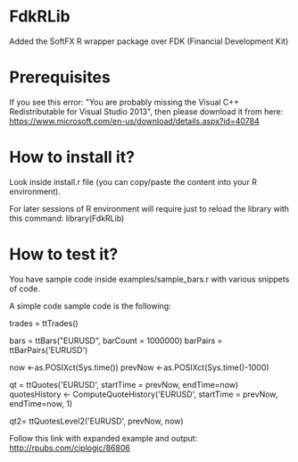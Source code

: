 # FdkRLib
Added the SoftFX R wrapper package over FDK (Financial Development Kit)

# Prerequisites
If you see this error: "You are probably missing the Visual C++ Redistributable for Visual Studio 2013", then please download it from here:
https://www.microsoft.com/en-us/download/details.aspx?id=40784

# How to install it?
Look inside install.r file (you can copy/paste the content into your R environment).

For later sessions of R environment will require just to reload the library with this command:
library(FdkRLib)

# How to test it?
You have sample code inside examples/sample_bars.r with various snippets of code. 

A simple code sample code is the following:

trades = ttTrades()

bars = ttBars("EURUSD", barCount = 1000000)
barPairs = ttBarPairs('EURUSD')

now <-as.POSIXct(Sys.time())
prevNow <-as.POSIXct(Sys.time()-1000)

qt = ttQuotes('EURUSD', startTime = prevNow, endTime=now)
quotesHistory <- ComputeQuoteHistory('EURUSD', startTime = prevNow, endTime=now, 1)

qt2= ttQuotesLevel2('EURUSD', prevNow, now)

Follow this link with expanded example and output:
http://rpubs.com/ciplogic/86806
